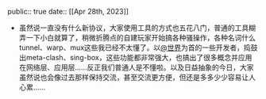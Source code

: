 public:: true
date:: [[Apr 28th, 2023]]

- 虽然说一直没有什么新协议，大家使用工具的方式也五花八门，普通的工具糊弄一下小白就算了，稍微折腾点的自建玩家开始搞各种骚操作，各种名词什么tunnel、warp、mux这些我已经不太懂了。以[@世界](https://github.com/nekohasekai)为首的一些开发者，捣鼓出meta-clash、sing-box，这些功能都非常强大，也搞出了很多概念并应用在网络层、应用层……反正我们普通人是不懂啦。以及日益抽象的今日，大家虽然说也会像过去那样保持交流，甚至交流更方便，但还是多多少少容易让人心累……